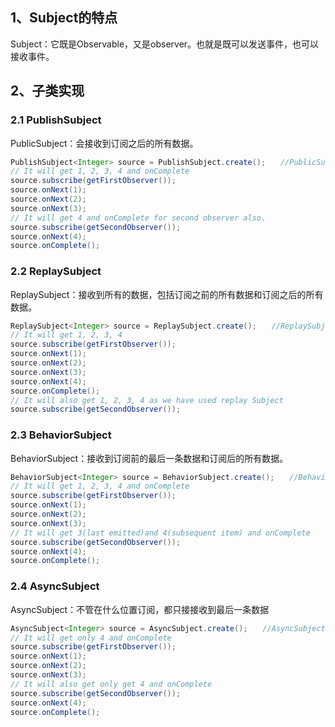 
## 1、Subject的特点

Subject：它既是Observable，又是observer。也就是既可以发送事件，也可以接收事件。

## 2、子类实现

### 2.1 PublishSubject

PublicSubject：会接收到订阅之后的所有数据。

```java
PublishSubject<Integer> source = PublishSubject.create();　　//PublicSubject：接收到订阅之后的所有数据。
// It will get 1, 2, 3, 4 and onComplete
source.subscribe(getFirstObserver()); 
source.onNext(1);
source.onNext(2);
source.onNext(3);
// It will get 4 and onComplete for second observer also.
source.subscribe(getSecondObserver());
source.onNext(4);
source.onComplete();
```
### 2.2 ReplaySubject

ReplaySubject：接收到所有的数据，包括订阅之前的所有数据和订阅之后的所有数据。

```java
ReplaySubject<Integer> source = ReplaySubject.create();　　//ReplaySubject：接收到所有的数据，包括订阅之前的所有数据和订阅之后的所有数据。
// It will get 1, 2, 3, 4
source.subscribe(getFirstObserver());
source.onNext(1);
source.onNext(2);
source.onNext(3);
source.onNext(4);
source.onComplete();
// It will also get 1, 2, 3, 4 as we have used replay Subject
source.subscribe(getSecondObserver());
```
### 2.3 BehaviorSubject

BehaviorSubject：接收到订阅前的最后一条数据和订阅后的所有数据。

```java
BehaviorSubject<Integer> source = BehaviorSubject.create();　　//BehaviorSubject：接收到订阅前的最后一条数据和订阅后的所有数据。
// It will get 1, 2, 3, 4 and onComplete
source.subscribe(getFirstObserver());
source.onNext(1);
source.onNext(2);
source.onNext(3);
// It will get 3(last emitted)and 4(subsequent item) and onComplete
source.subscribe(getSecondObserver());
source.onNext(4);
source.onComplete();
```
### 2.4 AsyncSubject

AsyncSubject：不管在什么位置订阅，都只接接收到最后一条数据

```java
AsyncSubject<Integer> source = AsyncSubject.create();　　//AsyncSubject：不管在什么位置订阅，都只接接收到最后一条数据
// It will get only 4 and onComplete
source.subscribe(getFirstObserver());
source.onNext(1);
source.onNext(2);
source.onNext(3);
// It will also get only get 4 and onComplete
source.subscribe(getSecondObserver());
source.onNext(4);
source.onComplete();
```
